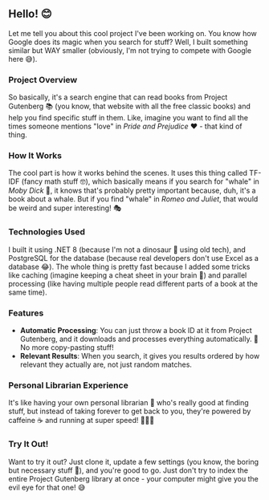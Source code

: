 ﻿## Hello! 😊

Let me tell you about this cool project I've been working on. You know how Google does its magic when you search for stuff? Well, I built something similar but WAY smaller (obviously, I'm not trying to compete with Google here 😅).

### Project Overview

So basically, it's a search engine that can read books from Project Gutenberg 📚 (you know, that website with all the free classic books) and help you find specific stuff in them. Like, imagine you want to find all the times someone mentions "love" in *Pride and Prejudice* ❤️ - that kind of thing.

### How It Works

The cool part is how it works behind the scenes. It uses this thing called TF-IDF (fancy math stuff 🤓), which basically means if you search for "whale" in *Moby Dick* 🐋, it knows that's probably pretty important because, duh, it's a book about a whale. But if you find "whale" in *Romeo and Juliet*, that would be weird and super interesting! 🎭

### Technologies Used

I built it using .NET 8 (because I'm not a dinosaur 🦕 using old tech), and PostgreSQL for the database (because real developers don't use Excel as a database 😂). The whole thing is pretty fast because I added some tricks like caching (imagine keeping a cheat sheet in your brain 🧠) and parallel processing (like having multiple people read different parts of a book at the same time).

### Features

- **Automatic Processing**: You can just throw a book ID at it from Project Gutenberg, and it downloads and processes everything automatically. 🚀 No more copy-pasting stuff!
- **Relevant Results**: When you search, it gives you results ordered by how relevant they actually are, not just random matches.

### Personal Librarian Experience

It's like having your own personal librarian 📖 who's really good at finding stuff, but instead of taking forever to get back to you, they're powered by caffeine ☕️ and running at super speed! 🏃‍♂️💨

### Try It Out!

Want to try it out? Just clone it, update a few settings (you know, the boring but necessary stuff 🥱), and you're good to go. Just don't try to index the entire Project Gutenberg library at once - your computer might give you the evil eye for that one! 😅